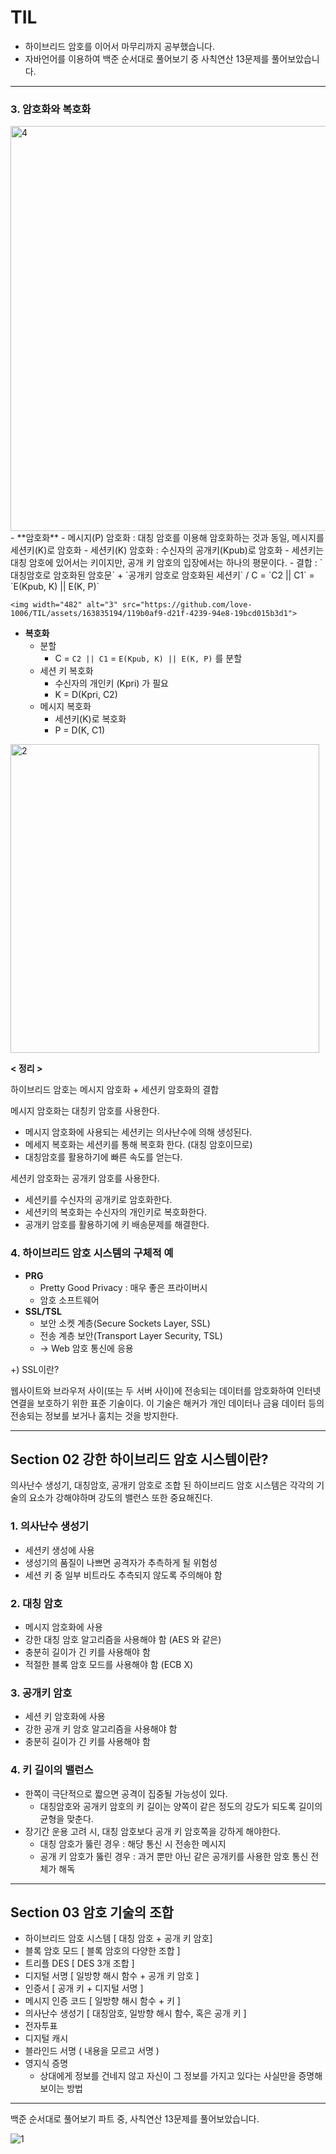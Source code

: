 # TIL

- 하이브리드 암호를 이어서 마무리까지 공부했습니다.
- 자바언어를 이용하여 백준 순서대로 풀어보기 중 사칙연산 13문제를 풀어보았습니다.

---
### 3. 암호화와 복호화

<img width="648" alt="4" src="https://github.com/love-1006/TIL/assets/163835194/25992325-199f-4cd0-8365-28ae93bc3736">
- **암호화**
    - 메시지(P) 암호화 : 대칭 암호를 이용해 암호화하는 것과 동일, 메시지를 세션키(K)로 암호화
    - 세션키(K) 암호화 : 수신자의 공개키(Kpub)로 암호화
        - 세션키는 대칭 암호에 있어서는 키이지만, 공개 키 암호의 입장에서는 하나의 평문이다.
    - 결합 : `대칭암호로 암호화된 암호문` + `공개키 암호로 암호화된 세션키` / C = `C2 || C1` = `E(Kpub, K) || E(K, P)`
    
    <img width="482" alt="3" src="https://github.com/love-1006/TIL/assets/163835194/119b0af9-d21f-4239-94e8-19bcd015b3d1">
- **복호화**
    - 분할
        - C = `C2 || C1` = `E(Kpub, K) || E(K, P)` 를 분할
    - 세션 키 복호화
        - 수신자의 개인키 (Kpri) 가 필요
        - K = D(Kpri, C2)
    - 메시지 복호화
        - 세션키(K)로 복호화
        - P = D(K, C1)

<img width="494" alt="2" src="https://github.com/love-1006/TIL/assets/163835194/6a3b577d-4f20-4e1d-a6ae-08f36abbfd65">

**< 정리 >**

하이브리드 암호는 메시지 암호화 + 세션키 암호화의 결합

메시지 암호화는 대칭키 암호를 사용한다.

- 메시지 암호화에 사용되는 세션키는 의사난수에 의해 생성된다.
- 메세지 복호화는 세션키를 통해 복호화 한다. (대칭 암호이므로)
- 대칭암호를 활용하기에 빠른 속도를 얻는다.

세션키 암호화는 공개키 암호를 사용한다.

- 세션키를 수신자의 공개키로 암호화한다.
- 세션키의 복호화는 수신자의 개인키로 복호화한다.
- 공개키 암호를 활용하기에 키 배송문제를 해결한다.

### 4. 하이브리드 암호 시스템의 구체적 예

- **PRG**
    - Pretty Good Privacy : 매우 좋은 프라이버시
    - 암호 소프트웨어
- **SSL/TSL**
    - 보안 소켓 계층(Secure Sockets Layer, SSL)
    - 전송 계층 보안(Transport Layer Security, TSL)
    - → Web 암호 통신에 응용

+) SSL이란? 

웹사이트와 브라우저 사이(또는 두 서버 사이)에 전송되는 데이터를 암호화하여 인터넷 연결을 보호하기 위한 표준 기술이다. 이 기술은 해커가 개인 데이터나 금융 데이터 등의 전송되는 정보를 보거나 훔치는 것을 방지한다.

---

## Section 02 강한 하이브리드 암호 시스템이란?

의사난수 생성기, 대칭암호, 공개키 암호로 조합 된 하이브리드 암호 시스템은 각각의 기술의 요소가 강해야하며 강도의 밸런스 또한 중요해진다.

### 1. 의사난수 생성기

- 세션키 생성에 사용
- 생성기의 품질이 나쁘면 공격자가 추측하게 될 위험성
- 세션 키 중 일부 비트라도 추측되지 않도록 주의해야 함

### 2. 대칭 암호

- 메시지 암호화에 사용
- 강한 대칭 암호 알고리즘을 사용해야 함 (AES 와 같은)
- 충분히 길이가 긴 키를 사용해야 함
- 적절한 블록 암호 모드를 사용해야 함 (ECB X)

### 3. 공개키 암호

- 세션 키 암호화에 사용
- 강한 공개 키 암호 알고리즘을 사용해야 함
- 충분히 길이가 긴 키를 사용해야 함

### 4. 키 길이의 밸런스

- 한쪽이 극단적으로 짧으면 공격이 집중될 가능성이 있다.
    - 대칭암호와 공개키 암호의 키 길이는 양쪽이 같은 정도의 강도가 되도록 길이의 균형을 맞춘다.
- 장기간 운용 고려 시, 대칭 암호보다 공개 키 암호쪽을 강하게 해야한다.
    - 대칭 암호가 뚫린 경우 : 해당 통신 시 전송한 메시지
    - 공개 키 암호가 뚫린 경우 : 과거 뿐만 아닌 같은 공개키를 사용한 암호 통신 전체가 해독

---

## Section 03 암호 기술의 조합

- 하이브리드 암호 시스템 [ 대칭 암호 + 공개 키 암호]
- 블록 암호 모드 [ 블록 암호의 다양한 조합 ]
- 트리플 DES [ DES 3개 조합 ]
- 디지털 서명 [ 일방향 해시 함수 + 공개 키 암호 ]
- 인증서 [ 공개 키 + 디지털 서명 ]
- 메시지 인증 코드 [ 일방향 해시 함수 + 키 ]
- 의사난수 생성기 [ 대칭암호, 일방향 해시 함수, 혹은 공개 키 ]
- 전자투표
- 디지털 캐시
- 블라인드 서명 ( 내용을 모르고 서명 )
- 영지식 증명
    - 상대에게 정보를 건네지 않고 자신이 그 정보를 가지고 있다는 사실만을 증명해 보이는 방법
    

---

백준 순서대로 풀어보기 파트 중, 사칙연산 13문제를 풀어보았습니다.

![1](https://github.com/love-1006/TIL/assets/163835194/878c34db-243c-43f5-a170-8a27eaf9dcff)


